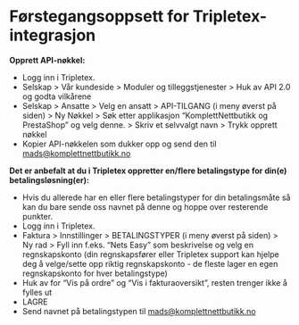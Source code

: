 # Førstegangsoppsett for Tripletex-integrasjon



**Opprett API-nøkkel:**
- Logg inn i Tripletex.
- Selskap > Vår kundeside > Moduler og tilleggstjenester > Huk av API 2.0 og godta vilkårene
- Selskap > Ansatte > Velg en ansatt > API-TILGANG (i meny øverst på siden) > Ny Nøkkel > Søk etter applikasjon “KomplettNettbutikk og PrestaShop” og velg denne. > Skriv et selvvalgt navn >  Trykk opprett nøkkel
- Kopier API-nøkkelen som dukker opp og send den til mads@komplettnettbutikk.no

**Det er anbefalt at du i Tripletex oppretter en/flere betalingstype for din(e) betalingsløsning(er):**
- Hvis du allerede har en eller flere betalingstyper for din betalingsmåte så kan du bare sende oss navnet på denne og hoppe over resterende punkter.
- Logg inn i Tripletex.
- Faktura > Innstillinger > BETALINGSTYPER (i meny øverst på siden) > Ny rad > Fyll inn f.eks. “Nets Easy” som beskrivelse og velg en regnskapskonto (din regnskapsfører eller Tripletex support kan hjelpe deg å velge/sette opp riktig regnskapskonto - de fleste lager en egen regnskapskonto for hver betalingstype)
- Huk av for “Vis på ordre” og “Vis i fakturaoversikt”, resten trenger ikke å fylles ut
- LAGRE
- Send navnet på betalingstypen til mads@komplettnettbutikk.no

